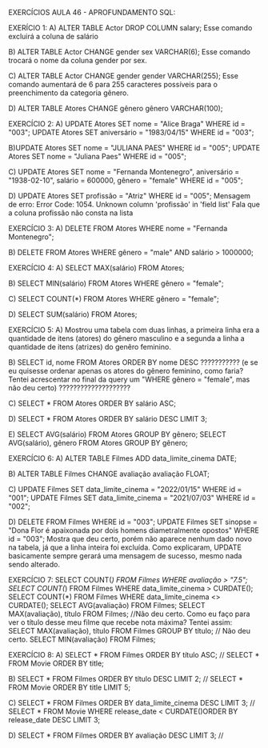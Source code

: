 EXERCÍCIOS AULA 46 - APROFUNDAMENTO SQL:

EXERÍCIO 1:
A) ALTER TABLE Actor DROP COLUMN salary;
Esse comando excluirá a coluna de salário

B) ALTER TABLE Actor CHANGE gender sex VARCHAR(6);
Esse comando trocará o nome da coluna gender por sex.

C) ALTER TABLE Actor CHANGE gender gender VARCHAR(255);
Esse comando aumentará de 6 para 255 caracteres possíveis para o preenchimento da categoria gênero. 

D) ALTER TABLE Atores CHANGE gênero gênero VARCHAR(100);

EXERCÍCIO 2:
A) UPDATE Atores SET nome = "Alice Braga" WHERE id = "003";
UPDATE Atores SET aniversário = "1983/04/15" WHERE id = "003";

B)UPDATE Atores SET nome = "JULIANA PAES" WHERE id = "005";
UPDATE Atores SET nome = "Juliana Paes" WHERE id = "005";

C) UPDATE Atores SET nome = "Fernanda Montenegro", aniversário = "1938-02-10", salário = 600000, gênero = "female" WHERE id = "005";

D) UPDATE Atores SET profissão = "Atriz" WHERE id = "005";
Mensagem de erro: Error Code: 1054. Unknown column 'profissão' in 'field list' 
Fala que a coluna profissão não consta na lista

EXERCÍCIO 3: 
A) DELETE FROM Atores WHERE nome = "Fernanda Montenegro";

B) DELETE FROM Atores WHERE gênero = "male" AND salário > 1000000;

EXERCÍCIO 4:
A) SELECT MAX(salário) FROM Atores;

B) SELECT MIN(salário) FROM Atores WHERE gênero = "female";

C) SELECT COUNT(*) FROM Atores WHERE gênero = "female";

D) SELECT SUM(salário) FROM Atores;

EXERCÍCIO 5:
A) Mostrou uma tabela com duas linhas, a primeira linha era a quantidade de itens (atores) do gênero masculino e a segunda a linha a quantidade de itens (atrizes) do genêro feminino.

B) SELECT id, nome FROM Atores ORDER BY nome DESC 
??????????? (e se eu quisesse ordenar apenas os atores do gênero feminino, como faria? Tentei acrescentar no final da query um "WHERE gênero = "female", mas não deu certo) ????????????????????

C) SELECT * FROM Atores ORDER BY salário ASC;

D) SELECT * FROM Atores ORDER BY salário DESC LIMIT 3;

E) SELECT AVG(salário) FROM Atores GROUP BY gênero;
    SELECT AVG(salário), gênero FROM Atores GROUP BY gênero;

EXERCÍCIO 6: 
A) ALTER TABLE Filmes ADD data_limite_cinema DATE;

B) ALTER TABLE Filmes CHANGE avaliação avaliação FLOAT;

C) UPDATE Filmes SET data_limite_cinema = "2022/01/15" WHERE id = "001";
UPDATE Filmes SET data_limite_cinema = "2021/07/03" WHERE id = "002";

D) DELETE FROM Filmes WHERE id = "003";
UPDATE Filmes SET sinopse = "Dona Flor é apaixonada por dois homens diametralmente opostos" WHERE id = "003";
Mostra que deu certo, porém não aparece nenhum dado novo na tabela, já que a linha inteira foi excluída. Como explicaram, UPDATE basicamente sempre gerará uma mensagem de sucesso, mesmo nada sendo alterado. 

EXERCÍCIO 7:
SELECT COUNT(*) FROM Filmes WHERE avaliação > "7.5";
SELECT COUNT(*) FROM Filmes WHERE data_limite_cinema > CURDATE();
SELECT COUNT(*) FROM Filmes WHERE data_limite_cinema <> CURDATE();
SELECT AVG(avaliação) FROM Filmes;
SELECT MAX(avaliação), título FROM Filmes; //Não deu certo. Como eu faço para ver o título desse meu filme que recebe nota máxima? 
Tentei assim: SELECT MAX(avaliação), título FROM Filmes GROUP BY título; // Não deu certo.
SELECT MIN(avaliação) FROM Filmes;

EXERCÍCIO 8:
A) SELECT * FROM Filmes ORDER BY título ASC; // SELECT * FROM Movie ORDER BY title;

B) SELECT * FROM Filmes ORDER BY título DESC LIMIT 2; // SELECT * FROM Movie ORDER BY title LIMIT 5;

C) SELECT * FROM Filmes ORDER BY data_limite_cinema DESC LIMIT 3; // SELECT * FROM Movie WHERE release_date < CURDATE()ORDER BY release_date DESC LIMIT 3;

D) SELECT * FROM Filmes ORDER BY avaliação DESC LIMIT 3; // 